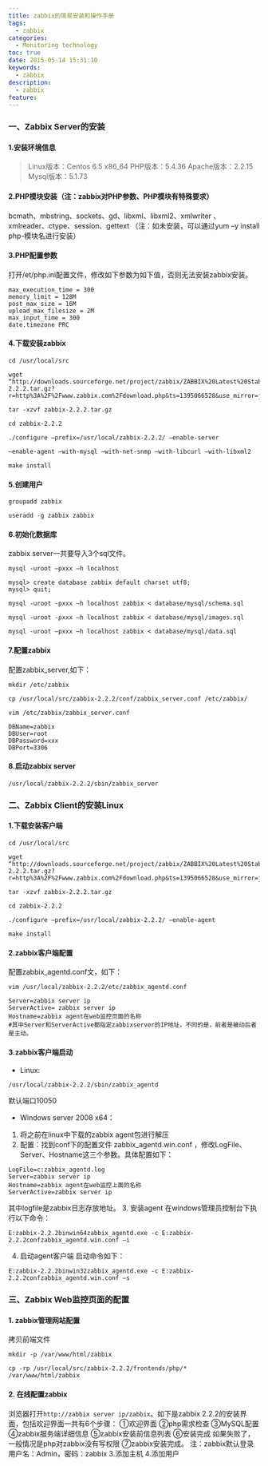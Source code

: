 ```yaml
---
title: zabbix的简易安装和操作手册
tags:
  - zabbix
categories:
  - Monitoring technology
toc: true
date: 2015-05-14 15:31:10
keywords:
  - zabbix
description:
  - zabbix
feature:
---
```


### 一、Zabbix Server的安装

#### 1.安装环境信息
>Linux版本：Centos 6.5 x86_64
PHP版本：5.4.36
Apache版本：2.2.15
Mysql版本：5.1.73

#### 2.PHP模块安装（注：zabbix对PHP参数、PHP模块有特殊要求）
bcmath、mbstring、sockets、gd、libxml、libxml2、xmlwriter 、xmlreader、ctype、session、gettext （注：如未安装，可以通过yum –y install php-模块名进行安装）

<!-- more -->

#### 3.PHP配置参数
打开/et/php.ini配置文件，修改如下参数为如下值，否则无法安装zabbix安装。
```
max_execution_time = 300
memory_limit = 128M
post_max_size = 16M
upload_max_filesize = 2M
max_input_time = 300
date.timezone PRC
```

#### 4.下载安装zabbix
``` shell
cd /usr/local/src

wget “http://downloads.sourceforge.net/project/zabbix/ZABBIX%20Latest%20Stable/2.2.2/zabbix-2.2.2.tar.gz?r=http%3A%2F%2Fwww.zabbix.com%2Fdownload.php&ts=1395066528&use_mirror=jaist”

tar -xzvf zabbix-2.2.2.tar.gz

cd zabbix-2.2.2

./configure –prefix=/usr/local/zabbix-2.2.2/ –enable-server

–enable-agent –with-mysql –with-net-snmp –with-libcurl –with-libxml2

make install
```

#### 5.创建用户
``` shell
groupadd zabbix

useradd -g zabbix zabbix
```

#### 6.初始化数据库
zabbix server一共要导入3个sql文件。
``` shell
mysql -uroot –pxxx –h localhost

mysql> create database zabbix default charset utf8;
mysql> quit;

mysql -uroot -pxxx –h localhost zabbix < database/mysql/schema.sql

mysql -uroot -pxxx –h localhost zabbix < database/mysql/images.sql

mysql -uroot –pxxx –h localhost zabbix < database/mysql/data.sql
```

#### 7.配置zabbix
配置zabbix_server,如下：
``` shell
mkdir /etc/zabbix

cp /usr/local/src/zabbix-2.2.2/conf/zabbix_server.conf /etc/zabbix/

vim /etc/zabbix/zabbix_server.conf

DBName=zabbix
DBUser=root
DBPassword=xxx
DBPort=3306
```

#### 8.启动zabbix server
``` shell
/usr/local/zabbix-2.2.2/sbin/zabbix_server
```

### 二、Zabbix Client的安装Linux
#### 1.下载安装客户端
``` shell
cd /usr/local/src

wget “http://downloads.sourceforge.net/project/zabbix/ZABBIX%20Latest%20Stable/2.2.2/zabbix-2.2.2.tar.gz?r=http%3A%2F%2Fwww.zabbix.com%2Fdownload.php&ts=1395066528&use_mirror=jaist”

tar -xzvf zabbix-2.2.2.tar.gz

cd zabbix-2.2.2

./configure –prefix=/usr/local/zabbix-2.2.2/ –enable-agent

make install
```

#### 2.zabbix客户端配置
配置zabbix_agentd.conf文，如下：
``` shell
vim /usr/local/zabbix-2.2.2/etc/zabbix_agentd.conf

Server=zabbix server ip
ServerActive= zabbix server ip
Hostname=zabbix agent在web监控页面的名称
#其中Server和ServerActive都指定zabbixserver的IP地址，不同的是，前者是被动后者是主动。
```

#### 3.zabbix客户端启动
* Linux:
``` shell
/usr/local/zabbix-2.2.2/sbin/zabbix_agentd
```
  默认端口10050

* Windows server 2008 x64：
1. 将之前在linux中下载的zabbix agent包进行解压
2. 配置：找到conf下的配置文件 zabbix_agentd.win.conf ，修改LogFile、Server、Hostname这三个参数。具体配置如下：
  ```
  LogFile=c:zabbix_agentd.log
  Server=zabbix server ip
  Hostname=zabbix agent在web监控上面的名称
  ServerActive=zabbix server ip
  ```
  其中logfile是zabbix日志存放地址。
3. 安装agent
在windows管理员控制台下执行以下命令：
```
E:zabbix-2.2.2binwin64zabbix_agentd.exe -c E:zabbix-2.2.2confzabbix_agentd.win.conf –i
```
4. 启动agent客户端
启动命令如下：
```
E:zabbix-2.2.2binwin32zabbix_agentd.exe -c E:zabbix-2.2.2confzabbix_agentd.win.conf –s
```


### 三、Zabbix Web监控页面的配置
#### 1. zabbix管理网站配置
拷贝前端文件
``` shell
mkdir -p /var/www/html/zabbix

cp -rp /usr/local/src/zabbix-2.2.2/frontends/php/* /var/www/html/zabbix
```
#### 2. 在线配置zabbix
浏览器打开`http://zabbix server ip/zabbix`。如下是zabbix 2.2.2的安装界面，包括欢迎界面一共有6个步骤：
①欢迎界面
②php需求检查
③MySQL配置
④zabbix服务端详细信息
⑤zabbix安装前信息列表
⑥安装完成
如果失败了，一般情况是php对zabbix没有写权限
⑦zabbix安装完成。
注：zabbix默认登录用户名：Admin，密码：zabbix
3.添加主机
4.添加用户